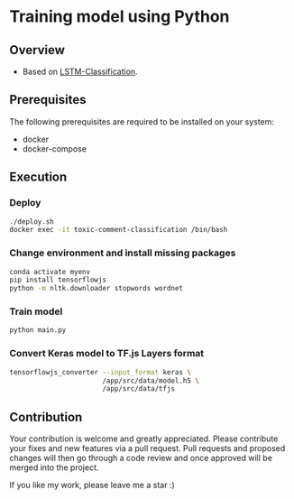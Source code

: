 # Training model using Python

## Overview

- Based on [LSTM-Classification](https://github.com/iamhosseindhv/LSTM-Classification).

## Prerequisites

The following prerequisites are required to be installed on your system:

- docker
- docker-compose

## Execution

### Deploy

```sh
./deploy.sh
docker exec -it toxic-comment-classification /bin/bash
```

### Change environment and install missing packages

```bash
conda activate myenv
pip install tensorflowjs
python -m nltk.downloader stopwords wordnet
```

### Train model

```bash
python main.py
```

### Convert Keras model to TF.js Layers format

```bash
tensorflowjs_converter --input_format keras \
                       /app/src/data/model.h5 \
                       /app/src/data/tfjs
```

## Contribution

Your contribution is welcome and greatly appreciated. Please contribute your fixes and new features via a pull request.
Pull requests and proposed changes will then go through a code review and once approved will be merged into the project.

If you like my work, please leave me a star :)
